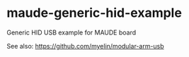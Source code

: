 # maude-generic-hid-example
Generic HID USB example for MAUDE board

See also: <https://github.com/myelin/modular-arm-usb>
